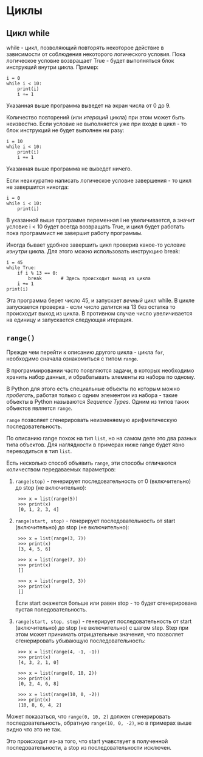 # Циклы

## Цикл while

while - цикл, позволяющий повторять некоторое действие в зависимости от соблюдения некоторого логического условия.
Пока логическое условие возвращает True - будет выполняться блок инструкций внутри цикла.
Пример:

    i = 0
    while i < 10:
        print(i)
        i += 1

Указанная выше программа выведет на экран числа от 0 до 9.

Количество повторений (или _итераций_ цикла) при этом может быть неизвестно.
Если условие не выполняется уже при входе в цикл - то блок инструкций не будет выполнен ни разу:

    i = 10
    while i < 10:
        print(i)
        i += 1

Указанная выше программа не выведет ничего.

Если неаккуратно написать логическое условие завершения - то цикл не завершится никогда:

    i = 0
    while i < 10:
        print(i)

В указанной выше программе переменная i не увеличивается, а значит условие i < 10 будет всегда возвращать True, и цикл будет работать пока программист не завершит работу программы.

Иногда бывает удобнее завершить цикл проверив какое-то условие _изнутри_ цикла. Для этого можно использовать инструкцию break:

    i = 45
    while True:
        if i % 13 == 0:
            break       # Здесь происходит выход из цикла
        i += 1
    print(i)

Эта программа берет число 45, и запускает _вечный_ цикл while. В цикле запускается проверка - если число делится на 13 без остатка то происходит выход из цикла. В противном случае число увеличивается на единицу и запускается следующая итерация.

## `range()`

Прежде чем перейти к описанию другого цикла - цикла `for`, необходимо сначала ознакомиться с типом `range`.

В программировании часто появляются задачи, в которых необходимо хранить набор данных, и обрабатывать элементы из набора по одному.

В Python для этого есть специальные объекты по которым можно _пробегать_, работая только с одним элементом из набора - такие объекты в Python называются _Sequence Types_.
Одним из типов таких объектов является `range`.

`range` позволяет сгенерировать неизменяeмую арифметическую последовательность.

По описанию range похож на тип `list`, но на самом деле это два разных типа объектов.
Для наглядности в примерах ниже range будет явно переводиться в тип `list`.

Есть несколько способ объявить `range`, эти способы отличаются количеством передаваемых параметров:

1. `range(stop)` - генерирует последовательность от 0 (включительно) до stop (не включительно):

        >>> x = list(range(5))
        >>> print(x)
        [0, 1, 2, 3, 4]

2. `range(start, stop)` - генерирует последовательность от start (включительно) до stop (не включительно):

        >>> x = list(range(3, 7))
        >>> print(x)
        [3, 4, 5, 6]

        >>> x = list(range(7, 3))
        >>> print(x)
        []

        >>> x = list(range(3, 3))
        >>> print(x)
        []

    Если start окажется больше или равен stop - то будет сгенерирована пустая поледовательность.

3. `range(start, stop, step)` - генерирует последовательность от start (включительно) до stop (не включительно) с шагом step. Step при этом может принимать отрицательные значения, что позволяет сгенерировать убывающую последовательность:

        >>> x = list(range(4, -1, -1))
        >>> print(x)
        [4, 3, 2, 1, 0]

        >>> x = list(range(0, 10, 2))
        >>> print(x)
        [0, 2, 4, 6, 8]

        >>> x = list(range(10, 0, -2))
        >>> print(x)
        [10, 8, 6, 4, 2]

Может показаться, что `range(0, 10, 2)` должен сгенерировать последовательность, обратную `range(10, 0, -2)`, но в примерах выше видно что это не так.

Это происходит из-за того, что start учавствует в полученной последовательности, а stop из последовательности исключен.
